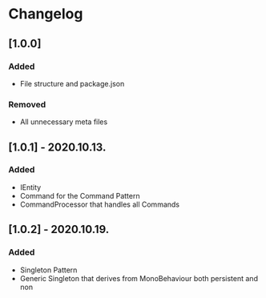 # Changelog

## [1.0.0]
### Added
- File structure and package.json

### Removed
- All unnecessary meta files

## [1.0.1] - 2020.10.13.
### Added
- IEntity 
- Command for the Command Pattern
- CommandProcessor that handles all Commands


## [1.0.2] - 2020.10.19.
### Added
- Singleton Pattern
- Generic Singleton that derives from MonoBehaviour both persistent and non
